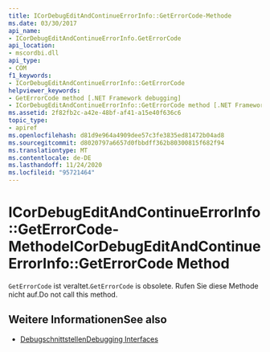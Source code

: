 ```yaml
---
title: ICorDebugEditAndContinueErrorInfo::GetErrorCode-Methode
ms.date: 03/30/2017
api_name:
- ICorDebugEditAndContinueErrorInfo.GetErrorCode
api_location:
- mscordbi.dll
api_type:
- COM
f1_keywords:
- ICorDebugEditAndContinueErrorInfo::GetErrorCode
helpviewer_keywords:
- GetErrorCode method [.NET Framework debugging]
- ICorDebugEditAndContinueErrorInfo::GetErrorCode method [.NET Framework debugging]
ms.assetid: 2f82fb2c-a42e-48bf-af41-a15e40f636c6
topic_type:
- apiref
ms.openlocfilehash: d81d9e964a4909dee57c3fe3835ed81472b04ad8
ms.sourcegitcommit: d8020797a6657d0fbbdff362b80300815f682f94
ms.translationtype: MT
ms.contentlocale: de-DE
ms.lasthandoff: 11/24/2020
ms.locfileid: "95721464"
---
```

# <a name="icordebugeditandcontinueerrorinfogeterrorcode-method"></a><span data-ttu-id="13863-102">ICorDebugEditAndContinueErrorInfo::GetErrorCode-Methode</span><span class="sxs-lookup"><span data-stu-id="13863-102">ICorDebugEditAndContinueErrorInfo::GetErrorCode Method</span></span>

<span data-ttu-id="13863-103">`GetErrorCode` ist veraltet.</span><span class="sxs-lookup"><span data-stu-id="13863-103">`GetErrorCode` is obsolete.</span></span> <span data-ttu-id="13863-104">Rufen Sie diese Methode nicht auf.</span><span class="sxs-lookup"><span data-stu-id="13863-104">Do not call this method.</span></span>  
  
## <a name="see-also"></a><span data-ttu-id="13863-105">Weitere Informationen</span><span class="sxs-lookup"><span data-stu-id="13863-105">See also</span></span>

- [<span data-ttu-id="13863-106">Debugschnittstellen</span><span class="sxs-lookup"><span data-stu-id="13863-106">Debugging Interfaces</span></span>](debugging-interfaces.md)
